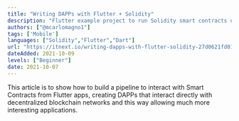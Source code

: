 ```yaml
---
title: "Writing DAPPs with Flutter + Solidity"
description: "Flutter example project to run Solidity smart contracts using web3Dart library"
authors: ["@mcarlomagno1"]
tags: ['Mobile']
languages: ["Solidity","Flutter","Dart"]
url: "https://itnext.io/writing-dapps-with-flutter-solidity-27d0621fd01"
dateAdded: 2021-10-09
levels: ["Beginner"]
date: 2021-10-07
---
```


This article is to show how to build a pipeline to interact with Smart Contracts from Flutter apps, creating DAPPs that interact directly with decentralized blockchain networks and this way allowing much more interesting applications.